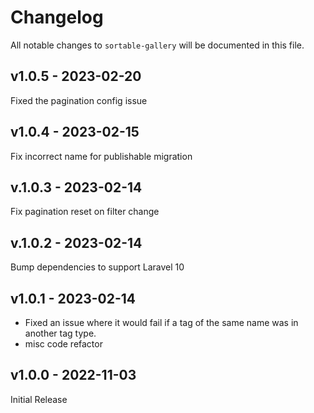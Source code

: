 # Changelog

All notable changes to `sortable-gallery` will be documented in this file.

## v1.0.5 - 2023-02-20

Fixed the pagination config issue

## v1.0.4 - 2023-02-15

Fix incorrect name for publishable migration

## v.1.0.3 - 2023-02-14

Fix pagination reset on filter change

## v.1.0.2 - 2023-02-14

Bump dependencies to support Laravel 10

## v1.0.1 - 2023-02-14

- Fixed an issue where it would fail if a tag of the same name was in another tag type.
- misc code refactor

## v1.0.0 - 2022-11-03

Initial Release
